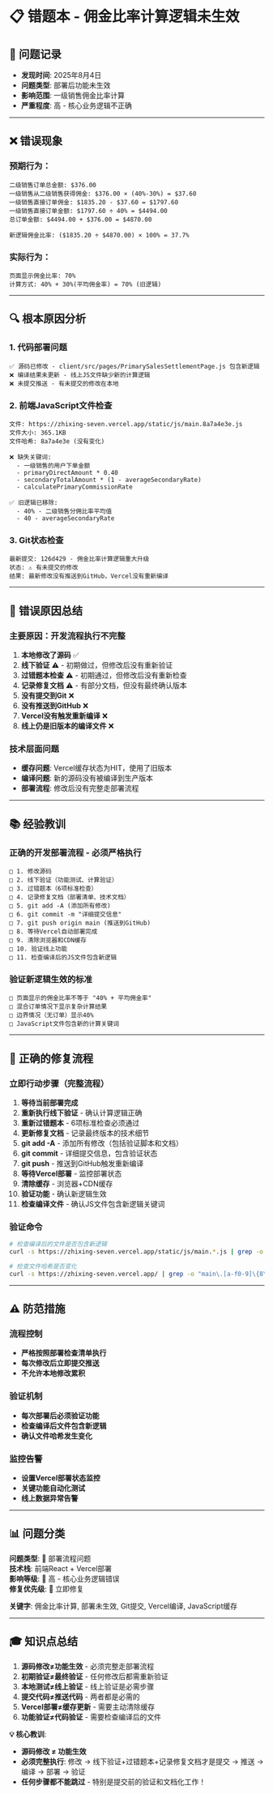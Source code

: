 # 📋 错题本 - 佣金比率计算逻辑未生效

## 📅 问题记录
- **发现时间**: 2025年8月4日
- **问题类型**: 部署后功能未生效
- **影响范围**: 一级销售佣金比率计算
- **严重程度**: 高 - 核心业务逻辑不正确

---

## ❌ **错误现象**

### **预期行为**：
```
二级销售订单总金额: $376.00
一级销售从二级销售获得佣金: $376.00 × (40%-30%) = $37.60
一级销售直接订单佣金: $1835.20 - $37.60 = $1797.60
一级销售直接订单金额: $1797.60 ÷ 40% = $4494.00
总订单金额: $4494.00 + $376.00 = $4870.00

新逻辑佣金比率: ($1835.20 ÷ $4870.00) × 100% = 37.7%
```

### **实际行为**：
```
页面显示佣金比率: 70%
计算方式: 40% + 30%(平均佣金率) = 70% (旧逻辑)
```

---

## 🔍 **根本原因分析**

### **1. 代码部署问题**
```
✅ 源码已修改 - client/src/pages/PrimarySalesSettlementPage.js 包含新逻辑
❌ 编译结果未更新 - 线上JS文件缺少新的计算逻辑
❌ 未提交推送 - 有未提交的修改在本地
```

### **2. 前端JavaScript文件检查**
```
文件: https://zhixing-seven.vercel.app/static/js/main.8a7a4e3e.js
文件大小: 365.1KB
文件哈希: 8a7a4e3e (没有变化)

❌ 缺失关键词:
  - 一级销售的用户下单金额
  - primaryDirectAmount * 0.40
  - secondaryTotalAmount * (1 - averageSecondaryRate)
  - calculatePrimaryCommissionRate

✅ 旧逻辑已移除:
  - 40% - 二级销售分佣比率平均值
  - 40 - averageSecondaryRate
```

### **3. Git状态检查**
```
最新提交: 126d429 - 佣金比率计算逻辑重大升级
状态: ⚠️ 有未提交的修改
结果: 最新修改没有推送到GitHub，Vercel没有重新编译
```

---

## 🎯 **错误原因总结**

### **主要原因：开发流程执行不完整**
1. **本地修改了源码** ✅
2. **线下验证** ⚠️ - 初期做过，但修改后没有重新验证
3. **过错题本检查** ⚠️ - 初期通过，但修改后没有重新检查
4. **记录修复文档** ⚠️ - 有部分文档，但没有最终确认版本
5. **没有提交到Git** ❌
6. **没有推送到GitHub** ❌
7. **Vercel没有触发重新编译** ❌
8. **线上仍是旧版本的编译文件** ❌

### **技术层面问题**
- **缓存问题**: Vercel缓存状态为HIT，使用了旧版本
- **编译问题**: 新的源码没有被编译到生产版本
- **部署流程**: 修改后没有完整走部署流程

---

## 📚 **经验教训**

### **正确的开发部署流程 - 必须严格执行**
```
□ 1. 修改源码
□ 2. 线下验证（功能测试、计算验证）
□ 3. 过错题本（6项标准检查）
□ 4. 记录修复文档（部署清单、技术文档）
□ 5. git add -A (添加所有修改)
□ 6. git commit -m "详细提交信息"
□ 7. git push origin main (推送到GitHub)
□ 8. 等待Vercel自动部署完成
□ 9. 清除浏览器和CDN缓存
□ 10. 验证线上功能
□ 11. 检查编译后的JS文件包含新逻辑
```

### **验证新逻辑生效的标准**
```
□ 页面显示的佣金比率不等于 "40% + 平均佣金率"
□ 混合订单情况下显示复杂计算结果
□ 边界情况（无订单）显示40%
□ JavaScript文件包含新的计算关键词
```

---

## 🔧 **正确的修复流程**

### **立即行动步骤（完整流程）**
1. **等待当前部署完成**
2. **重新执行线下验证** - 确认计算逻辑正确
3. **重新过错题本** - 6项标准检查必须通过
4. **更新修复文档** - 记录最终版本的技术细节
5. **git add -A** - 添加所有修改（包括验证脚本和文档）
6. **git commit** - 详细提交信息，包含验证状态
7. **git push** - 推送到GitHub触发重新编译
8. **等待Vercel部署** - 监控部署状态
9. **清除缓存** - 浏览器+CDN缓存
10. **验证功能** - 确认新逻辑生效
11. **检查编译文件** - 确认JS文件包含新逻辑关键词

### **验证命令**
```bash
# 检查编译后的文件是否包含新逻辑
curl -s https://zhixing-seven.vercel.app/static/js/main.*.js | grep -o "primaryDirectAmount.*0.40"

# 检查文件哈希是否变化
curl -s https://zhixing-seven.vercel.app/ | grep -o "main\.[a-f0-9]\{8\}\.js"
```

---

## ⚠️ **防范措施**

### **流程控制**
- **严格按照部署检查清单执行**
- **每次修改后立即提交推送**
- **不允许本地修改累积**

### **验证机制**
- **每次部署后必须验证功能**
- **检查编译后文件包含新逻辑**
- **确认文件哈希发生变化**

### **监控告警**
- **设置Vercel部署状态监控**
- **关键功能自动化测试**
- **线上数据异常告警**

---

## 📊 **问题分类**

**问题类型**: 🔄 部署流程问题  
**技术栈**: 前端React + Vercel部署  
**影响等级**: 🔴 高 - 核心业务逻辑错误  
**修复优先级**: 🚨 立即修复  

**关键字**: 佣金比率计算, 部署未生效, Git提交, Vercel编译, JavaScript缓存

---

## 🎓 **知识点总结**

1. **源码修改≠功能生效** - 必须完整走部署流程
2. **初期验证≠最终验证** - 任何修改后都需重新验证
3. **本地测试≠线上验证** - 线上验证是必需步骤  
4. **提交代码≠推送代码** - 两者都是必需的
5. **Vercel部署≠缓存更新** - 需要主动清除缓存
6. **功能验证≠代码验证** - 需要检查编译后的文件

**💡 核心教训**: 
- **源码修改 ≠ 功能生效** 
- **必须完整执行**: 修改 → 线下验证+过错题本+记录修复文档才是提交 → 推送 → 编译 → 部署 → 验证
- **任何步骤都不能跳过** - 特别是提交前的验证和文档化工作！